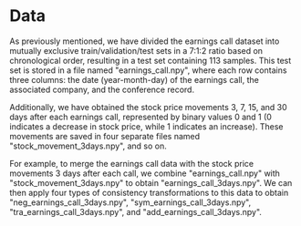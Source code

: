 # Data

As previously mentioned, we have divided the earnings call dataset into mutually exclusive train/validation/test sets in a 7:1:2 ratio based on chronological order, resulting in a test set containing 113 samples. This test set is stored in a file named "earnings_call.npy", where each row contains three columns: the date (year-month-day) of the earnings call, the associated company, and the conference record. 

Additionally, we have obtained the stock price movements 3, 7, 15, and 30 days after each earnings call, represented by binary values 0 and 1 (0 indicates a decrease in stock price, while 1 indicates an increase). These movements are saved in four separate files named "stock_movement_3days.npy", and so on.

For example, to merge the earnings call data with the stock price movements 3 days after each call, we combine "earnings_call.npy" with "stock_movement_3days.npy" to obtain "earnings_call_3days.npy". We can then apply four types of consistency transformations to this data to obtain "neg_earnings_call_3days.npy", "sym_earnings_call_3days.npy", "tra_earnings_call_3days.npy", and "add_earnings_call_3days.npy".

